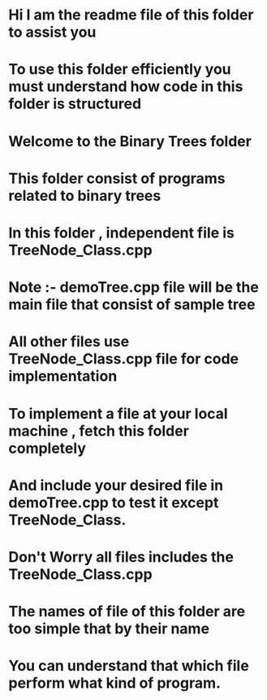 # Hi I am the readme file of this folder to assist you
# To use this folder efficiently you must understand how code in this folder is structured
# Welcome to the Binary Trees folder
# This folder consist of programs related to binary trees
# In this folder , independent file is TreeNode_Class.cpp 
# Note :- demoTree.cpp file will be the main file that consist of sample tree
# All other files use TreeNode_Class.cpp file for code implementation
# To implement a file at your local machine , fetch this folder completely
# And include your desired file in demoTree.cpp to test it except TreeNode_Class.
# Don't Worry all files includes the TreeNode_Class.cpp
# The names of file of this folder are too simple that by their name
# You can understand that which file perform what kind of program.